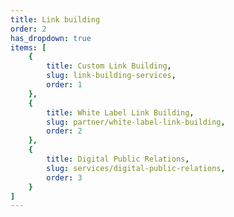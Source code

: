 ```yaml
---
title: Link building
order: 2
has_dropdown: true
items: [
    {
        title: Custom Link Building,
        slug: link-building-services,
        order: 1
    },
    {
        title: White Label Link Building,
        slug: partner/white-label-link-building,
        order: 2
    },
    {
        title: Digital Public Relations,
        slug: services/digital-public-relations,
        order: 3
    }
]
---
```

